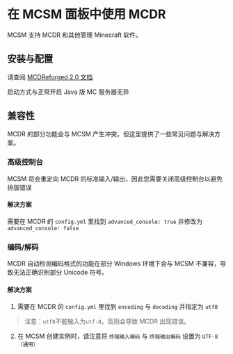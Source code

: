 # 在 MCSM 面板中使用 MCDR
MCSM 支持 MCDR 和其他管理 Minecraft 软件。
## 安装与配置
请查阅 [MCDReforged 2.0 文档](https://mcdreforged.readthedocs.io/zh_CN/latest/)

启动方式与正常开启 Java 版 MC 服务器无异
## 兼容性
MCDR 的部分功能会与 MCSM 产生冲突，但这里提供了一些常见问题与解决方案。
### 高级控制台
MCSM 将会重定向 MCDR 的标准输入/输出，因此您需要关闭高级控制台以避免排版错误
#### 解决方案
需要在 MCDR 的 `config.yml` 里找到
`advanced_console: true`
并修改为
`advanced_console: false`
### 编码/解码
MCDR 自动检测编码格式的功能在部分 Windows 环境下会与 MCSM 不兼容，导致无法正确识别部分 Unicode 符号。
#### 解决方案
1. 需要在 MCDR 的 `config.yml` 里找到
`encoding` 与 `decoding`
并指定为
`utf8`
> 注意：`utf8`不能输入为`utf-8`，否则会导致 MCDR 出现错误。
2. 在 MCSM 创建实例时，请注意将
`终端输入编码` 与 `终端输出编码`
设置为 `UTF-8（通用）`
